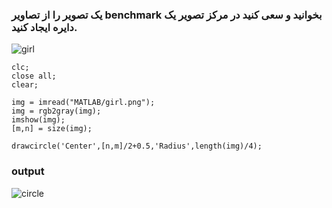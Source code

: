 ### یک تصویر را از تصاویر benchmark بخوانید و سعی کنید در مرکز تصویر یک دایره ایجاد کنید.

![girl](https://github.com/semnan-university-ai/image-processing-class-002/blob/main/exercises/eveaskari/Exc%2011/girl.png)

```
clc;
close all;
clear;

img = imread("MATLAB/girl.png");
img = rgb2gray(img);
imshow(img);
[m,n] = size(img);

drawcircle('Center',[n,m]/2+0.5,'Radius',length(img)/4);
```
### output

![circle](https://github.com/semnan-university-ai/image-processing-class-002/blob/main/exercises/eveaskari/Exc%2011/circle.JPG)
